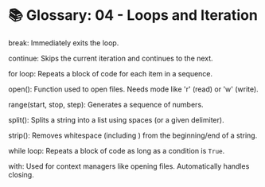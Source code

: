 # 📚 Glossary: 04 - Loops and Iteration

break:
Immediately exits the loop.

continue:
Skips the current iteration and continues to the next.

for loop:
Repeats a block of code for each item in a sequence.

open():
Function used to open files. Needs mode like 'r' (read) or 'w' (write).

range(start, stop, step):
Generates a sequence of numbers.

split():
Splits a string into a list using spaces (or a given delimiter).

strip():
Removes whitespace (including  ) from the beginning/end of a string.

while loop:
Repeats a block of code as long as a condition is `True`.

with:
Used for context managers like opening files. Automatically handles closing.

